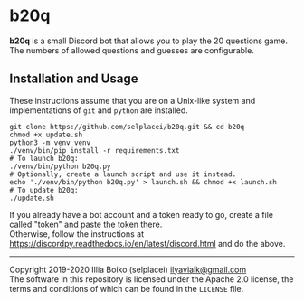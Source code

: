# b20q

**b20q** is a small Discord bot that allows you to play the 20 questions game.
The numbers of allowed questions and guesses are configurable.

## Installation and Usage

These instructions assume that you are on a Unix-like system and implementations of `git` and `python` are installed.

    git clone https://github.com/selplacei/b20q.git && cd b20q
    chmod +x update.sh
    python3 -m venv venv
    ./venv/bin/pip install -r requirements.txt
    # To launch b20q:
    ./venv/bin/python b20q.py
    # Optionally, create a launch script and use it instead.
    echo './venv/bin/python b20q.py' > launch.sh && chmod +x launch.sh
    # To update b20q:
    ./update.sh

If you already have a bot account and a token ready to go, create a file called "token" and paste the token there.  
Otherwise, follow the instructions at https://discordpy.readthedocs.io/en/latest/discord.html and do the above.

___

Copyright 2019-2020 Illia Boiko (selplacei) <ilyaviaik@gmail.com>  
The software in this repository is licensed under the Apache 2.0 license, the terms and conditions of which can be
found in the `LICENSE` file.

